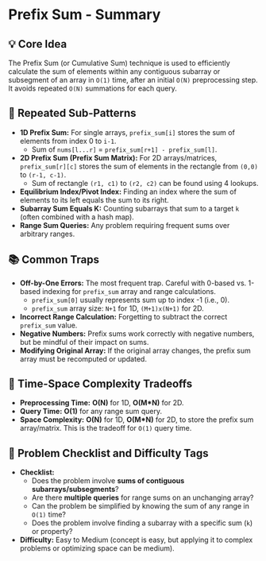 # Prefix Sum - Summary

## 💡 Core Idea
The Prefix Sum (or Cumulative Sum) technique is used to efficiently calculate the sum of elements within any contiguous subarray or subsegment of an array in `O(1)` time, after an initial `O(N)` preprocessing step. It avoids repeated `O(N)` summations for each query.

## 🔁 Repeated Sub-Patterns
* **1D Prefix Sum:** For single arrays, `prefix_sum[i]` stores the sum of elements from index 0 to `i-1`.
    * Sum of `nums[l...r]` = `prefix_sum[r+1] - prefix_sum[l]`.
* **2D Prefix Sum (Prefix Sum Matrix):** For 2D arrays/matrices, `prefix_sum[r][c]` stores the sum of elements in the rectangle from `(0,0)` to `(r-1, c-1)`.
    * Sum of rectangle `(r1, c1)` to `(r2, c2)` can be found using 4 lookups.
* **Equilibrium Index/Pivot Index:** Finding an index where the sum of elements to its left equals the sum to its right.
* **Subarray Sum Equals K:** Counting subarrays that sum to a target `k` (often combined with a hash map).
* **Range Sum Queries:** Any problem requiring frequent sums over arbitrary ranges.

## 📚 Common Traps
* **Off-by-One Errors:** The most frequent trap. Careful with 0-based vs. 1-based indexing for `prefix_sum` array and range calculations.
    * `prefix_sum[0]` usually represents sum up to index -1 (i.e., 0).
    * `prefix_sum` array size: `N+1` for 1D, `(M+1)x(N+1)` for 2D.
* **Incorrect Range Calculation:** Forgetting to subtract the correct `prefix_sum` value.
* **Negative Numbers:** Prefix sums work correctly with negative numbers, but be mindful of their impact on sums.
* **Modifying Original Array:** If the original array changes, the prefix sum array must be recomputed or updated.

## 🔁 Time-Space Complexity Tradeoffs
* **Preprocessing Time:** **O(N)** for 1D, **O(M*N)** for 2D.
* **Query Time:** **O(1)** for any range sum query.
* **Space Complexity:** **O(N)** for 1D, **O(M*N)** for 2D, to store the prefix sum array/matrix. This is the tradeoff for `O(1)` query time.

## 📌 Problem Checklist and Difficulty Tags
* **Checklist:**
    * Does the problem involve **sums of contiguous subarrays/subsegments**?
    * Are there **multiple queries** for range sums on an unchanging array?
    * Can the problem be simplified by knowing the sum of any range in `O(1)` time?
    * Does the problem involve finding a subarray with a specific sum (`k`) or property?
* **Difficulty:** Easy to Medium (concept is easy, but applying it to complex problems or optimizing space can be medium).
